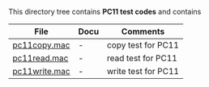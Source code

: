 This directory tree contains **PC11 test codes** and contains

| File | Docu | Comments |
| --------- | --------- | ------- |
| [pc11copy.mac](pc11copy.mac) | - | copy test for PC11 |
| [pc11read.mac](pc11read.mac) | - | read test for PC11 |
| [pc11write.mac](pc11write.mac) | - | write test for PC11 |
